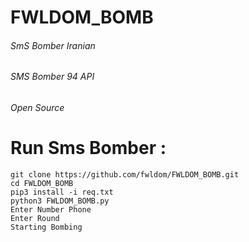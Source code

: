 # FWLDOM_BOMB
###### SmS Bomber Iranian 
###### SMS Bomber 94 API
###### Open Source
# Run Sms Bomber :
```
git clone https://github.com/fwldom/FWLDOM_BOMB.git
cd FWLDOM_BOMB
pip3 install -i req.txt
python3 FWLDOM_BOMB.py
Enter Number Phone 
Enter Round
Starting Bombing
```

